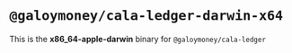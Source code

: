 # `@galoymoney/cala-ledger-darwin-x64`

This is the **x86_64-apple-darwin** binary for `@galoymoney/cala-ledger`
